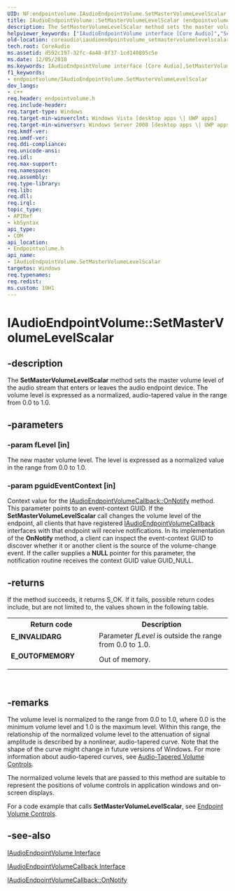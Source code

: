 ```yaml
---
UID: NF:endpointvolume.IAudioEndpointVolume.SetMasterVolumeLevelScalar
title: IAudioEndpointVolume::SetMasterVolumeLevelScalar (endpointvolume.h)
description: The SetMasterVolumeLevelScalar method sets the master volume level of the audio stream that enters or leaves the audio endpoint device. The volume level is expressed as a normalized, audio-tapered value in the range from 0.0 to 1.0.helpviewer_keywords: ["IAudioEndpointVolume interface [Core Audio]","SetMasterVolumeLevelScalar method","IAudioEndpointVolume.SetMasterVolumeLevelScalar","IAudioEndpointVolume::SetMasterVolumeLevelScalar","IAudioEndpointVolumeSetMasterVolumeLevelScalar","SetMasterVolumeLevelScalar","SetMasterVolumeLevelScalar method [Core Audio]","SetMasterVolumeLevelScalar method [Core Audio]","IAudioEndpointVolume interface","coreaudio.iaudioendpointvolume_setmastervolumelevelscalar","endpointvolume/IAudioEndpointVolume::SetMasterVolumeLevelScalar"]
old-location: coreaudio\iaudioendpointvolume_setmastervolumelevelscalar.htm
tech.root: CoreAudio
ms.assetid: d592c197-32fc-4a48-8f37-1cd140895c5e
ms.date: 12/05/2018
ms.keywords: IAudioEndpointVolume interface [Core Audio],SetMasterVolumeLevelScalar method, IAudioEndpointVolume.SetMasterVolumeLevelScalar, IAudioEndpointVolume::SetMasterVolumeLevelScalar, IAudioEndpointVolumeSetMasterVolumeLevelScalar, SetMasterVolumeLevelScalar, SetMasterVolumeLevelScalar method [Core Audio], SetMasterVolumeLevelScalar method [Core Audio],IAudioEndpointVolume interface, coreaudio.iaudioendpointvolume_setmastervolumelevelscalar, endpointvolume/IAudioEndpointVolume::SetMasterVolumeLevelScalar
f1_keywords:
- endpointvolume/IAudioEndpointVolume.SetMasterVolumeLevelScalar
dev_langs:
- c++
req.header: endpointvolume.h
req.include-header: 
req.target-type: Windows
req.target-min-winverclnt: Windows Vista [desktop apps \| UWP apps]
req.target-min-winversvr: Windows Server 2008 [desktop apps \| UWP apps]
req.kmdf-ver: 
req.umdf-ver: 
req.ddi-compliance: 
req.unicode-ansi: 
req.idl: 
req.max-support: 
req.namespace: 
req.assembly: 
req.type-library: 
req.lib: 
req.dll: 
req.irql: 
topic_type:
- APIRef
- kbSyntax
api_type:
- COM
api_location:
- Endpointvolume.h
api_name:
- IAudioEndpointVolume.SetMasterVolumeLevelScalar
targetos: Windows
req.typenames: 
req.redist: 
ms.custom: 19H1
---
```


# IAudioEndpointVolume::SetMasterVolumeLevelScalar


## -description



The <b>SetMasterVolumeLevelScalar</b> method sets the master volume level of the audio stream that enters or leaves the audio endpoint device. The volume level is expressed as a normalized, audio-tapered value in the range from 0.0 to 1.0.




## -parameters




### -param fLevel [in]

The new master volume level. The level is expressed as a normalized value in the range from 0.0 to 1.0.


### -param pguidEventContext [in]

Context value for the <a href="https://docs.microsoft.com/windows/desktop/api/endpointvolume/nf-endpointvolume-iaudioendpointvolumecallback-onnotify">IAudioEndpointVolumeCallback::OnNotify</a> method. This parameter points to an event-context GUID. If the <b>SetMasterVolumeLevelScalar</b> call changes the volume level of the endpoint, all clients that have registered <a href="https://docs.microsoft.com/windows/desktop/api/endpointvolume/nn-endpointvolume-iaudioendpointvolumecallback">IAudioEndpointVolumeCallback</a> interfaces with that endpoint will receive notifications. In its implementation of the <b>OnNotify</b> method, a client can inspect the event-context GUID to discover whether it or another client is the source of the volume-change event. If the caller supplies a <b>NULL</b> pointer for this parameter, the notification routine receives the context GUID value GUID_NULL.


## -returns



If the method succeeds, it returns S_OK. If it fails, possible return codes include, but are not limited to, the values shown in the following table.

<table>
<tr>
<th>Return code</th>
<th>Description</th>
</tr>
<tr>
<td width="40%">
<dl>
<dt><b>E_INVALIDARG</b></dt>
</dl>
</td>
<td width="60%">
Parameter <i>fLevel</i> is outside the range from 0.0 to 1.0.

</td>
</tr>
<tr>
<td width="40%">
<dl>
<dt><b>E_OUTOFMEMORY</b></dt>
</dl>
</td>
<td width="60%">
Out of memory.

</td>
</tr>
</table>
 




## -remarks



The volume level is normalized to the range from 0.0 to 1.0, where 0.0 is the minimum volume level and 1.0 is the maximum level. Within this range, the relationship of the normalized volume level to the attenuation of signal amplitude is described by a nonlinear, audio-tapered curve. Note that the shape of the curve might change in future versions of Windows. For more information about audio-tapered curves, see <a href="https://docs.microsoft.com/windows/desktop/CoreAudio/audio-tapered-volume-controls">Audio-Tapered Volume Controls</a>.

The normalized volume levels that are passed to this method are suitable to represent the positions of volume controls in application windows and on-screen displays.

For a code example that calls <b>SetMasterVolumeLevelScalar</b>, see <a href="https://docs.microsoft.com/windows/desktop/CoreAudio/endpoint-volume-controls">Endpoint Volume Controls</a>.




## -see-also




<a href="https://docs.microsoft.com/windows/desktop/api/endpointvolume/nn-endpointvolume-iaudioendpointvolume">IAudioEndpointVolume Interface</a>



<a href="https://docs.microsoft.com/windows/desktop/api/endpointvolume/nn-endpointvolume-iaudioendpointvolumecallback">IAudioEndpointVolumeCallback Interface</a>



<a href="https://docs.microsoft.com/windows/desktop/api/endpointvolume/nf-endpointvolume-iaudioendpointvolumecallback-onnotify">IAudioEndpointVolumeCallback::OnNotify</a>
 

 

